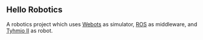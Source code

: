 ## Hello Robotics

A robotics project which uses [Webots](https://cyberbotics.com/doc/guide/index) as simulator, [ROS](http://wiki.ros.org/) as middleware, and [Tyhmio II](https://cyberbotics.com/doc/guide/thymio2) as robot.
